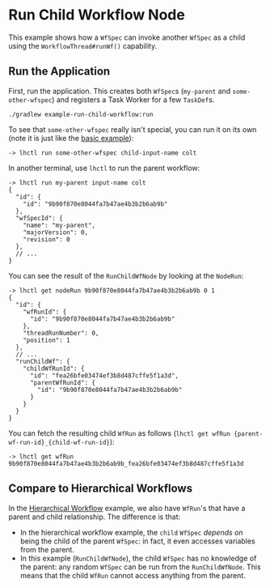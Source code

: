 # Run Child Workflow Node

This example shows how a `WfSpec` can invoke another `WfSpec` as a child using the `WorkflowThread#runWf()` capability.

## Run the Application

First, run the application. This creates both `WfSpec`s (`my-parent` and `some-other-wfspec`) and registers a Task Worker for a few `TaskDef`s.

```
./gradlew example-run-child-workflow:run
```

To see that `some-other-wfspec` really isn't special, you can run it on its own (note it is just like the [basic example](../basic/)):

```
-> lhctl run some-other-wfspec child-input-name colt
```

In another terminal, use `lhctl` to run the parent workflow:

```
-> lhctl run my-parent input-name colt
{
  "id": {
    "id": "9b90f870e8044fa7b47ae4b3b2b6ab9b"
  },
  "wfSpecId": {
    "name": "my-parent",
    "majorVersion": 0,
    "revision": 0
  },
  // ...
}
```

You can see the result of the `RunChildWfNode` by looking at the `NodeRun`:

```
-> lhctl get nodeRun 9b90f870e8044fa7b47ae4b3b2b6ab9b 0 1
{
  "id": {
    "wfRunId": {
      "id": "9b90f870e8044fa7b47ae4b3b2b6ab9b"
    },
    "threadRunNumber": 0,
    "position": 1
  },
  // ...
  "runChildWf": {
    "childWfRunId": {
      "id": "fea26bfe03474ef3b8d487cffe5f1a3d",
      "parentWfRunId": {
        "id": "9b90f870e8044fa7b47ae4b3b2b6ab9b"
      }
    }
  }
}
```

You can fetch the resulting child `WfRun` as follows (`lhctl get wfRun {parent-wf-run-id}_{child-wf-run-id}`):

```
-> lhctl get wfRun 9b90f870e8044fa7b47ae4b3b2b6ab9b_fea26bfe03474ef3b8d487cffe5f1a3d
```

## Compare to Hierarchical Workflows

In the [Hierarchical Workflow](../hierarchical-workflow/) example, we also have `WfRun`'s that have a parent and child relationship. The difference is that:

* In the hierarchical workflow example, the `child` `WfSpec` _depends on_ being the child of the parent `WfSpec`: in fact, it even accesses variables from the parent.
* In this example (`RunChildWfNode`), the child `WfSpec` has no knowledge of the parent: any random `WfSpec` can be run from the `RunChildWfNode`. This means that the child `WfRun` cannot access anything from the parent.

